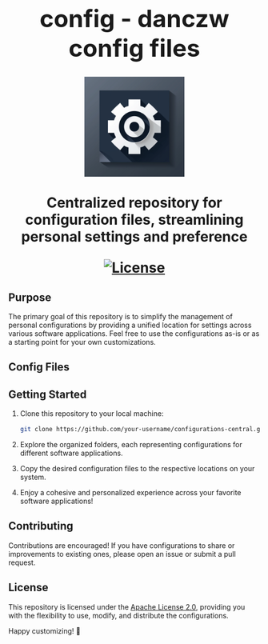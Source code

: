 <div align="center">

<font size="8"> <h1> <b> config - danczw config files </b> </h> </font>

<img src="./assets/config.png" width="200" height="200">

**Centralized repository for configuration files, streamlining personal settings and preference**

[![License](https://img.shields.io/badge/License-Apache_2.0-blue.svg)](https://opensource.org/licenses/Apache-2.0)

</div>

## Purpose

The primary goal of this repository is to simplify the management of personal configurations by providing a unified location for settings across various software applications. Feel free to use the configurations as-is or as a starting point for your own customizations.

## Config Files

## Getting Started

1. Clone this repository to your local machine:

   ```bash
   git clone https://github.com/your-username/configurations-central.git
   ```

2. Explore the organized folders, each representing configurations for different software applications.

3. Copy the desired configuration files to the respective locations on your system.

4. Enjoy a cohesive and personalized experience across your favorite software applications!

## Contributing

Contributions are encouraged! If you have configurations to share or improvements to existing ones, please open an issue or submit a pull request.

## License

This repository is licensed under the [Apache License 2.0](LICENSE), providing you with the flexibility to use, modify, and distribute the configurations.

Happy customizing! 🚀